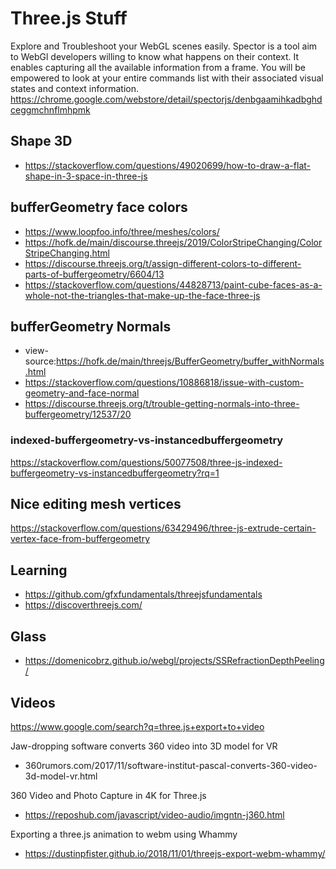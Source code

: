 # Three.js Stuff

Explore and Troubleshoot your WebGL scenes easily.
Spector is a tool aim to WebGl developers willing to know what happens on their context. It enables capturing all the available information from a frame. You will be empowered to look at your entire commands list with their associated visual states and context information.
https://chrome.google.com/webstore/detail/spectorjs/denbgaamihkadbghdceggmchnflmhpmk

## Shape 3D

* https://stackoverflow.com/questions/49020699/how-to-draw-a-flat-shape-in-3-space-in-three-js

## bufferGeometry face colors

* https://www.loopfoo.info/three/meshes/colors/
* https://hofk.de/main/discourse.threejs/2019/ColorStripeChanging/ColorStripeChanging.html
* https://discourse.threejs.org/t/assign-different-colors-to-different-parts-of-buffergeometry/6604/13
* https://stackoverflow.com/questions/44828713/paint-cube-faces-as-a-whole-not-the-triangles-that-make-up-the-face-three-js


## bufferGeometry Normals

* view-source:https://hofk.de/main/threejs/BufferGeometry/buffer_withNormals.html
* https://stackoverflow.com/questions/10886818/issue-with-custom-geometry-and-face-normal
* https://discourse.threejs.org/t/trouble-getting-normals-into-three-buffergeometry/12537/20

### indexed-buffergeometry-vs-instancedbuffergeometry

https://stackoverflow.com/questions/50077508/three-js-indexed-buffergeometry-vs-instancedbuffergeometry?rq=1

## Nice editing mesh vertices

https://stackoverflow.com/questions/63429496/three-js-extrude-certain-vertex-face-from-buffergeometry

## Learning

* https://github.com/gfxfundamentals/threejsfundamentals
* https://discoverthreejs.com/

## Glass

* https://domenicobrz.github.io/webgl/projects/SSRefractionDepthPeeling/


## Videos

https://www.google.com/search?q=three.js+export+to+video

Jaw-dropping software converts 360 video into 3D model for VR
* 360rumors.com/2017/11/software-institut-pascal-converts-360-video-3d-model-vr.html

360 Video and Photo Capture in 4K for Three.js
* https://reposhub.com/javascript/video-audio/imgntn-j360.html

Exporting a three.js animation to webm using Whammy
* https://dustinpfister.github.io/2018/11/01/threejs-export-webm-whammy/

